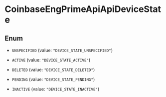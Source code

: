 
# CoinbaseEngPrimeApiApiDeviceState

## Enum


* `UNSPECIFIED` (value: `"DEVICE_STATE_UNSPECIFIED"`)

* `ACTIVE` (value: `"DEVICE_STATE_ACTIVE"`)

* `DELETED` (value: `"DEVICE_STATE_DELETED"`)

* `PENDING` (value: `"DEVICE_STATE_PENDING"`)

* `INACTIVE` (value: `"DEVICE_STATE_INACTIVE"`)



